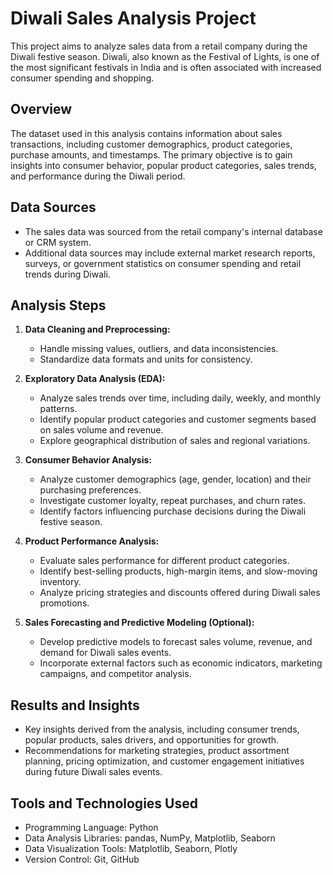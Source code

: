 # Diwali Sales Analysis Project

This project aims to analyze sales data from a retail company during the Diwali festive season. Diwali, also known as the Festival of Lights, is one of the most significant festivals in India and is often associated with increased consumer spending and shopping.

## Overview

The dataset used in this analysis contains information about sales transactions, including customer demographics, product categories, purchase amounts, and timestamps. The primary objective is to gain insights into consumer behavior, popular product categories, sales trends, and performance during the Diwali period.

## Data Sources

- The sales data was sourced from the retail company's internal database or CRM system.
- Additional data sources may include external market research reports, surveys, or government statistics on consumer spending and retail trends during Diwali.

## Analysis Steps

1. **Data Cleaning and Preprocessing:**
   - Handle missing values, outliers, and data inconsistencies.
   - Standardize data formats and units for consistency.

2. **Exploratory Data Analysis (EDA):**
   - Analyze sales trends over time, including daily, weekly, and monthly patterns.
   - Identify popular product categories and customer segments based on sales volume and revenue.
   - Explore geographical distribution of sales and regional variations.

3. **Consumer Behavior Analysis:**
   - Analyze customer demographics (age, gender, location) and their purchasing preferences.
   - Investigate customer loyalty, repeat purchases, and churn rates.
   - Identify factors influencing purchase decisions during the Diwali festive season.

4. **Product Performance Analysis:**
   - Evaluate sales performance for different product categories.
   - Identify best-selling products, high-margin items, and slow-moving inventory.
   - Analyze pricing strategies and discounts offered during Diwali sales promotions.

5. **Sales Forecasting and Predictive Modeling (Optional):**
   - Develop predictive models to forecast sales volume, revenue, and demand for Diwali sales events.
   - Incorporate external factors such as economic indicators, marketing campaigns, and competitor analysis.

## Results and Insights

- Key insights derived from the analysis, including consumer trends, popular products, sales drivers, and opportunities for growth.
- Recommendations for marketing strategies, product assortment planning, pricing optimization, and customer engagement initiatives during future Diwali sales events.

## Tools and Technologies Used

- Programming Language: Python
- Data Analysis Libraries: pandas, NumPy, Matplotlib, Seaborn
- Data Visualization Tools: Matplotlib, Seaborn, Plotly
- Version Control: Git, GitHub

